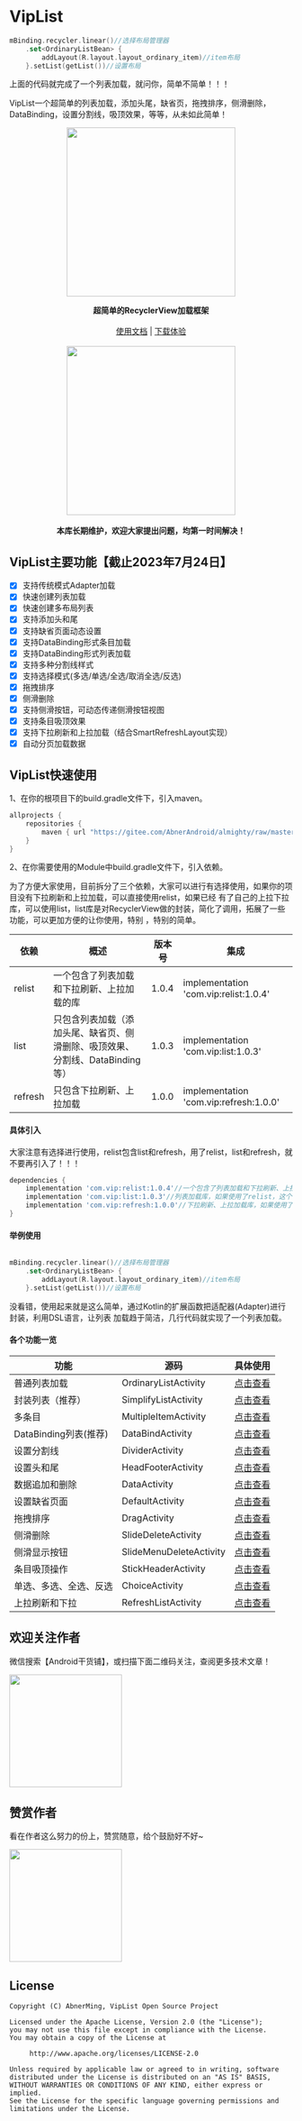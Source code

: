 # VipList

```kotlin
mBinding.recycler.linear()//选择布局管理器
    .set<OrdinaryListBean> {
        addLayout(R.layout.layout_ordinary_item)//item布局
    }.setList(getList())//设置布局
```

上面的代码就完成了一个列表加载，就问你，简单不简单！！！

VipList一个超简单的列表加载，添加头尾，缺省页，拖拽排序，侧滑删除，DataBinding，设置分割线，吸顶效果，等等，从未如此简单！

<p align="center"><img src="images/vip_list.png" width="300px"/></p>


<p align="center">
    <strong>超简单的RecyclerView加载框架</strong>
    <br>
    <br>
    <a href="../md/doc.md">使用文档</a>
    | <a href="https://www.vipandroid.cn/ming/a/apk.html?a_apk_id=201">下载体验</a>
    <br><br>
    <img src="images/device_list.png" width="300px" />
    <br><br>
    <strong>本库长期维护，欢迎大家提出问题，均第一时间解决！</strong>
</p>

## VipList主要功能【截止2023年7月24日】

- [x] 支持传统模式Adapter加载
- [x] 快速创建列表加载
- [x] 快速创建多布局列表
- [x] 支持添加头和尾
- [x] 支持缺省页面动态设置
- [x] 支持DataBinding形式条目加载
- [x] 支持DataBinding形式列表加载
- [x] 支持多种分割线样式
- [x] 支持选择模式(多选/单选/全选/取消全选/反选)
- [x] 拖拽排序
- [x] 侧滑删除
- [x] 支持侧滑按钮，可动态传递侧滑按钮视图
- [x] 支持条目吸顶效果
- [x] 支持下拉刷新和上拉加载（结合SmartRefreshLayout实现）
- [x] 自动分页加载数据

## VipList快速使用

1、在你的根项目下的build.gradle文件下，引入maven。

```groovy
allprojects {
    repositories {
        maven { url "https://gitee.com/AbnerAndroid/almighty/raw/master" }
    }
}
```

2、在你需要使用的Module中build.gradle文件下，引入依赖。

为了方便大家使用，目前拆分了三个依赖，大家可以进行有选择使用，如果你的项目没有下拉刷新和上拉加载，可以直接使用relist，如果已经
有了自己的上拉下拉库，可以使用list，list库是对RecyclerView做的封装，简化了调用，拓展了一些功能，可以更加方便的让你使用，特别
，特别的简单。

|  依赖  |  概述  | 版本号   | 集成                                     |
|  ----  |  ----  |-------|----------------------------------------|
|  relist  |  一个包含了列表加载和下拉刷新、上拉加载的库  | 1.0.4 | implementation 'com.vip:relist:1.0.4'  |
|  list  |  只包含列表加载（添加头尾、缺省页、侧滑删除、吸顶效果、分割线、DataBinding等）  | 1.0.3 | implementation 'com.vip:list:1.0.3'    |
|  refresh  |  只包含下拉刷新、上拉加载  | 1.0.0 | implementation 'com.vip:refresh:1.0.0' |

#### 具体引入

大家注意有选择进行使用，relist包含list和refresh，用了relist，list和refresh，就不要再引入了！！！

```groovy
dependencies {
    implementation 'com.vip:relist:1.0.4'//一个包含了列表加载和下拉刷新、上拉加载的库，它包含了下面的两个库，使用它，下面的两个就不要引用了。
    implementation 'com.vip:list:1.0.3'//列表加载库，如果使用了relist，这个不要再引用
    implementation 'com.vip:refresh:1.0.0'//下拉刷新、上拉加载库，如果使用了relist，这个不要再引用
}
```

#### 举例使用

```kotlin

mBinding.recycler.linear()//选择布局管理器
    .set<OrdinaryListBean> {
        addLayout(R.layout.layout_ordinary_item)//item布局
    }.setList(getList())//设置布局

```

没看错，使用起来就是这么简单，通过Kotlin的扩展函数把适配器(Adapter)进行封装，利用DSL语言，让列表
加载趋于简洁，几行代码就实现了一个列表加载。

#### 各个功能一览

| 功能              | 源码  | 具体使用                    |
|-----------------|-----|-------------------------|
| 普通列表加载          |  OrdinaryListActivity   | [点击查看](md/OrdinaryList.md) |
| 封装列表（推荐）        |  SimplifyListActivity   | [点击查看](md/SimplifyList.md) |
| 多条目             |  MultipleItemActivity   | [点击查看](md/MultipleItem.md) |
| DataBinding列表(推荐) |  DataBindActivity   | [点击查看](md/DataBind.md) |
| 设置分割线           |  DividerActivity   | [点击查看](md/Divider.md) |
| 设置头和尾           |  HeadFooterActivity   | [点击查看](md/HeadFooter.md) |
| 数据追加和删除         |  DataActivity   | [点击查看](md/Data.md) |
| 设置缺省页面          |  DefaultActivity   | [点击查看](md/Default.md) |
| 拖拽排序            |  DragActivity   | [点击查看](md/Drag.md) |
| 侧滑删除            |  SlideDeleteActivity   | [点击查看](md/SlideDelete.md) |
| 侧滑显示按钮          |  SlideMenuDeleteActivity   | [点击查看](md/SlideMenuDelete.md) |
| 条目吸顶操作          |  StickHeaderActivity   | [点击查看](md/StickHeader.md) |
| 单选、多选、全选、反选     |  ChoiceActivity   | [点击查看](md/Choice.md) |
| 上拉刷新和下拉         |  RefreshListActivity   | [点击查看](md/RefreshList.md) |

## 欢迎关注作者

微信搜索【Android干货铺】，或扫描下面二维码关注，查阅更多技术文章！

<img src="images/abner.jpg" width="200px" />

## 赞赏作者

看在作者这么努力的份上，赞赏随意，给个鼓励好不好~

<img src="images/wx_code.jpg" width="200px" />

## License

```
Copyright (C) AbnerMing, VipList Open Source Project

Licensed under the Apache License, Version 2.0 (the "License");
you may not use this file except in compliance with the License.
You may obtain a copy of the License at

     http://www.apache.org/licenses/LICENSE-2.0

Unless required by applicable law or agreed to in writing, software
distributed under the License is distributed on an "AS IS" BASIS,
WITHOUT WARRANTIES OR CONDITIONS OF ANY KIND, either express or implied.
See the License for the specific language governing permissions and
limitations under the License.
```
